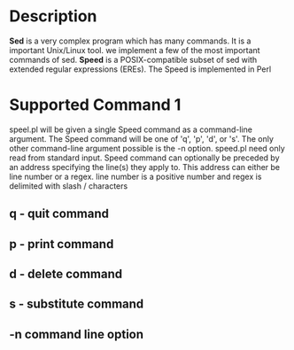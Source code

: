 # Description
**Sed** is a very complex program which has many commands. It is a important Unix/Linux tool. we implement a few of the most important commands of sed. **Speed** is a POSIX-compatible subset of sed with extended regular expressions (EREs). The Speed is implemented in Perl

# Supported Command 1
speel.pl will be given a single Speed command as a command-line argument. The Speed command will be one of 'q', 'p', 'd', or 's'. The only other command-line argument possible is the -n option. speed.pl need only read from standard input. Speed command can optionally be preceded by an address specifying the line(s) they apply to. This address can either be line number or a regex. line number is a positive number and regex is delimited with slash / characters

## q - quit command

## p - print command

## d - delete command

## s - substitute command

## -n command line option
